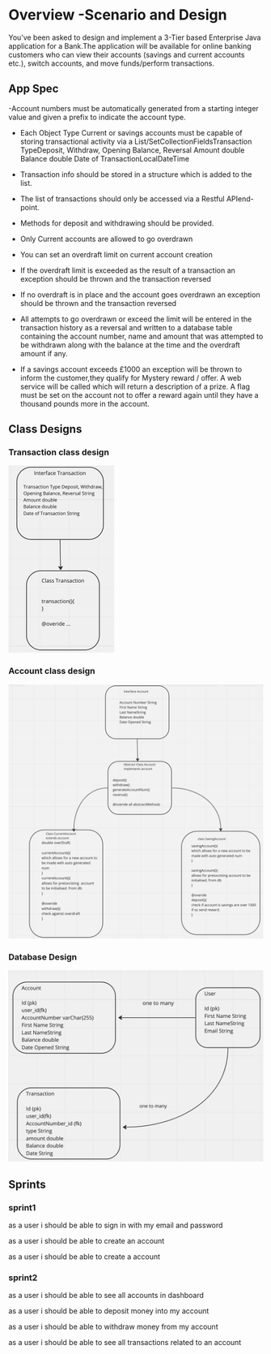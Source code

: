 # Overview -Scenario and Design

You’ve been asked to design and implement a 3-Tier based Enterprise Java application for a Bank.The application will be available for online banking customers who can view their accounts (savings and current accounts etc.), switch accounts, and move funds/perform transactions.

## App Spec 
-Account numbers must be automatically generated from a starting integer value and given a prefix to indicate the account type.

- Each Object Type Current or savings accounts must be capable of storing transactional activity via a List/SetCollectionFieldsTransaction TypeDeposit, Withdraw, Opening Balance, Reversal Amount double Balance double Date of TransactionLocalDateTime

- Transaction info should be stored in a structure which is added to the list.

- The list of transactions should only be accessed via a Restful APIend-point.

- Methods for deposit and withdrawing should be provided.

- Only Current accounts are allowed to go overdrawn

- You can set an overdraft limit on current account creation

- If the overdraft limit is exceeded as the result of a transaction an exception should be thrown and the transaction reversed

- If no overdraft is in place and the account goes overdrawn an exception should be thrown and the transaction reversed

- All attempts to go overdrawn or exceed the limit will be entered in the transaction history as a reversal and written to a database table containing the account number, name and amount that was attempted to be withdrawn along with the balance at the time and the overdraft amount if any.

- If a savings account exceeds £1000 an exception will be thrown to inform the customer,they qualify for Mystery reward / offer. A web service will be called which will return a description of a prize. A flag must be set on the account not to offer a reward again until they have a thousand pounds more in the account. 

## Class Designs

### Transaction class design 
![transaction](./diagrams/transaction.png)

### Account class design 
![account](./diagrams/account.png)

### Database Design 
![db](./diagrams/database.png)

## Sprints

### sprint1

as a user 
i should be able to sign in 
with my email and password 

as a user 
i should be able to create an
account

as a user 
i should be able to create a account

### sprint2

as a user 
i should be able to see all 
accounts in dashboard 

as a user 
i should be able to deposit 
money into my account 

as a user 
i should be able to withdraw money from my account 

as a user 
i should be able to see
all transactions related to an account 
